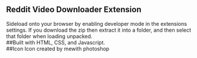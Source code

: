 ## Reddit Video Downloader Extension <br>
Sideload onto your browser by enabling developer mode in the extensions settings. If you download the zip then extract it into a folder, and then select that folder when loading unpacked.
<br>
##Built with 
HTML, CSS, and Javascript.
<br>
##Icon
Icon created by mewith photoshop